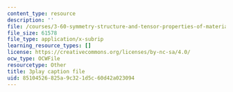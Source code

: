 ```yaml
---
content_type: resource
description: ''
file: /courses/3-60-symmetry-structure-and-tensor-properties-of-materials-fall-2005/85104526825a9c321d5c60d42a023094_e-DMqNXtT9Q.srt
file_size: 61578
file_type: application/x-subrip
learning_resource_types: []
license: https://creativecommons.org/licenses/by-nc-sa/4.0/
ocw_type: OCWFile
resourcetype: Other
title: 3play caption file
uid: 85104526-825a-9c32-1d5c-60d42a023094
---
```

